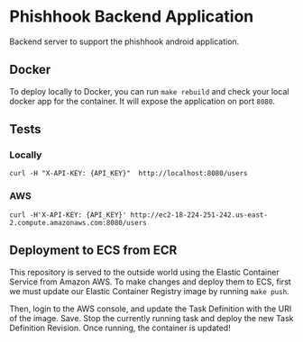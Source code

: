 # Phishhook Backend Application

Backend server to support the phishhook android application.

## Docker

To deploy locally to Docker, you can run `make rebuild` and check your local docker app for the container. It will expose the application on port `8080`.

## Tests

### Locally

```
curl -H "X-API-KEY: {API_KEY}"  http://localhost:8080/users
```

### AWS

```
curl -H'X-API-KEY: {API_KEY}' http://ec2-18-224-251-242.us-east-2.compute.amazonaws.com:8080/users
```

## Deployment to ECS from ECR

This repository is served to the outside world using the Elastic Container Service from Amazon AWS. To make changes and deploy them to ECS, first we must update our Elastic Container Registry image by running `make push`.

Then, login to the AWS console, and update the Task Definition with the URI of the image. Save. Stop the currently running task and deploy the new Task Definition Revision. Once running, the container is updated!
